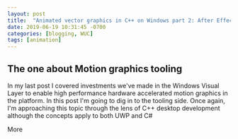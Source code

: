 ```yaml
---
layout: post
title:  "Animated vector graphics in C++ on Windows part 2: After Effects workflow"
date: 2019-06-19 10:31:45 -0700
categories: [blogging, WUC]
tags: [animation]
---
```


## The one about Motion graphics tooling
In my last post I covered investments we've made in the Windows Visual Layer to enable high performance hardware accelerated motion graphics in the platform.  In this post I'm going to dig in to the tooling side.  Once again, I'm approaching this topic through the lens of C++ desktop development although the concepts apply to both UWP and C#

More